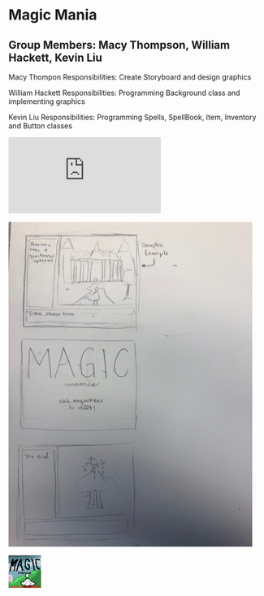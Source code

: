 # Magic Mania
## Group Members: Macy Thompson, William Hackett, Kevin Liu
Macy Thompon Responsibilities: Create Storyboard and design graphics

William Hackett Responsibilities: Programming Background class and implementing graphics

Kevin Liu Responsibilities: Programming Spells, SpellBook, Item, Inventory and Button classes  

![Magic Mania UML](https://github.com/macythompson/MagicMania/blob/main/Images/FinalProjectClassDiagram.pdf)

![Magic Mania Graphics](https://github.com/macythompson/MagicMania/blob/main/Images/IMG_2131.jpg?raw=true)

![Magic Mania Start Screen](https://github.com/macythompson/MagicMania/blob/main/Images/Start%20Screen-1.png.png?raw=true)


